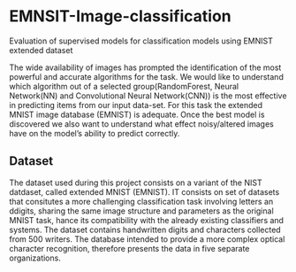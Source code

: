 # EMNSIT-Image-classification
Evaluation of supervised models for classification models using EMNIST extended dataset

The wide availability
of images has prompted the identification of the
most powerful and accurate algorithms for the task. We
would like to understand which algorithm out of a selected
group(RandomForest, Neural Network(NN) and Convolutional
Neural Network(CNN)) is the most effective in predicting
items from our input data-set. For this task the
extended MNIST image database (EMNIST) is adequate.
Once the best model is discovered we also want to understand
what effect noisy/altered images have on the model’s
ability to predict correctly.


## Dataset
The dataset used during this project consists on a variant
of the NIST datdaset, called extended MNIST (EMNIST).
IT consists on set of datasets that consitutes a more challenging
classification task involving letters an ddigits, sharing
the same image structure and parameters as the original
MNIST task, hance its compatibility with the already existing
classifiers and systems. The dataset contains handwritten
digits and characters collected from 500 writers. The
database intended to provide a more complex optical character
recognition, therefore presents the data in five separate
organizations.

